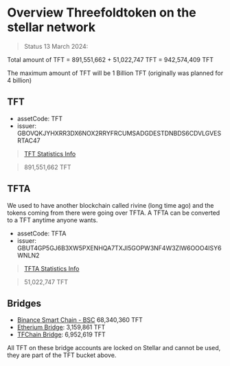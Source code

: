 # Overview Threefoldtoken on the stellar network

> Status 13 March 2024:

Total amount of TFT = 891,551,662 + 51,022,747 TFT = 942,574,409 TFT

The maximum amount of TFT will be 1 Billion TFT (originally was planned for 4 billion)

## TFT

- assetCode: TFT
- issuer: GBOVQKJYHXRR3DX6NOX2RRYFRCUMSADGDESTDNBDS6CDVLGVESRTAC47

> [TFT Statistics Info](https://stellarchain.io/assets/TFT-GBOVQKJYHXRR3DX6NOX2RRYFRCUMSADGDESTDNBDS6CDVLGVESRTAC47)

> 891,551,662 TFT

## TFTA

We used to have another blockchain called rivine (long time ago) and the tokens coming from there were going over TFTA.
A TFTA can be converted to a TFT anytime anyone wants.

- assetCode: TFTA
- issuer: GBUT4GP5GJ6B3XW5PXENHQA7TXJI5GOPW3NF4W3ZIW6OOO4ISY6WNLN2

> [TFTA Statistics Info](https://stellarchain.io/assets/TFTA-GBUT4GP5GJ6B3XW5PXENHQA7TXJI5GOPW3NF4W3ZIW6OOO4ISY6WNLN2)

> 51,022,747 TFT

## Bridges

- [Binance Smart Chain - BSC](https://stellar.expert/explorer/public/account/GBFFWXWBZDILJJAMSINHPJEUJKB3H4UYXRWNB4COYQAF7UUQSWSBUXW5) 68,340,360 TFT
- [Etherium Bridge](https://stellar.expert/explorer/public/account/GARQ6KUXUCKDPIGI7NPITDN55J23SVR5RJ5RFOOU3ZPLMRJYOQRNMOIJ):  3,159,861 TFT
- [TFChain Bridge](https://stellar.expert/explorer/public/account/GBNOTAYUMXVO5QDYWYO2SOCOYIJ3XFIP65GKOQN7H65ZZSO6BK4SLWSC): 6,952,619 TFT 

All TFT on these bridge accounts are locked on Stellar and cannot be used, they are part of the TFT bucket above.
